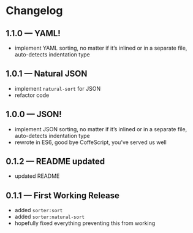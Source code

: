 # Changelog

## 1.1.0 — YAML!
* implement YAML sorting, no matter if it’s inlined or in a separate file, auto-detects indentation type

## 1.0.1 — Natural JSON

* implement `natural-sort` for JSON
* refactor code

## 1.0.0 — JSON!

* implement JSON sorting, no matter if it’s inlined or in a separate file, auto-detects indentation type
* rewrote in ES6, good bye CoffeScript, you’ve served us well

## 0.1.2 — README updated

* updated README

## 0.1.1 — First Working Release

* added `sorter:sort`
* added `sorter:natural-sort`
* hopefully fixed everything preventing this from working
